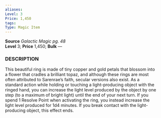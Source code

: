 ```yaml
---
aliases: 
Level: 3
Price: 1,450 
tags: 
Type: Magic Item
---
```

**Source** _Galactic Magic pg. 48_  
**Level** 3; **Price** 1,450; **Bulk** —

### DESCRIPTION

This beautiful ring is made of tiny copper and gold petals that blossom into a flower that cradles a brilliant topaz, and although these rings are most often attributed to Sarenrae’s faith, secular versions also exist. As a standard action while holding or touching a light-producing object with the ringed hand, you can increase the light level produced by the object by one step (to a maximum of bright light) until the end of your next turn. If you spend 1 Resolve Point when activating the ring, you instead increase the light level produced for 1d4 minutes. If you break contact with the light-producing object, this effect ends.